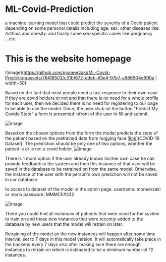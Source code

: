 # ML-Covid-Prediction
a machine learning model that could predict the severity of a Covid patient depending on some personal details including age, sex, other diseases like: Asthma and obesity. and finally some sex-specific cases like pregnancy ...etc. 

# This is the website homepage 
![image](https://github.com/moneerzaki/ML-Covid-Prediction/assets/78418503/c31bf672-edeb-43e4-97b7-a986904e990a | width=50)

Based on the fact that most people need a fast response to their own case if they are covid holders or not and that there is no need for a whole profile for each user, then we decided there is no need for registering to our page to be able to use the model. 
Once, the user click on the button "Predict My Covido State" a form is presented infront of the user to fill and submit. 

![image](https://github.com/moneerzaki/ML-Covid-Prediction/assets/78418503/69ab6653-b5be-432c-b609-df62c26d0898)


Based on the chosen options from the form the model predicts the state of the patient based on the pretrained data from hugging face [[link](https://www.kaggle.com/datasets/meirnizri/covid19-dataset)](COVID-19 Dataset). The prediction should be only one of two options, whether the patient is or is not a covid holder. ![image](https://github.com/moneerzaki/ML-Covid-Prediction/assets/78418503/bd9dbbf4-eefb-4202-98ae-182829d2d6e5)

There is 1 more option if the user already knows his/her own case he can provide feedback to the system and then this instance of that user will be saved in the database to be retrained on from the same model. Otherwise, the instance of the user with the person's own prediction will not be saved in our database. 

to access to dataset of the model in the admin page. 
username: moneerzaki or mario
password: MMMCF#332


![image](https://github.com/moneerzaki/ML-Covid-Prediction/assets/78418503/d6dd0ddb-5369-4ae5-866d-b6ce6ffc0359)

There you could find all instances of patients that were used for the system to train on and those new instances that were recently added to the database by new users that the model will retrain on later. 


Retraining of the model on the new instances will happen after some time interval, set to 7 days in this model version. It will automatically take place in the backend every 7 days also after making sure there are enough instances to retrain on which is estimated to be a minimum number of 10 instances. 


